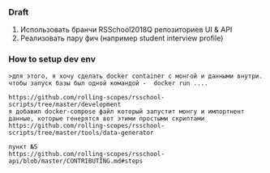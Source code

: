 ### Draft 

1) Использовать бранчи RSSchool2018Q репозиториев UI & API
2) Реализовать пару фич (например student interview profile)

### How to setup dev env
```
>для этого, я хочу сделать docker container c монгой и данными внутри. чтобы запуск базы был одной командой -  docker run ....

https://github.com/rolling-scopes/rsschool-scripts/tree/master/development
я добавил docker-compose файл который запустит монгу и импортнент данные, которые генерятся вот этими простыми скриптами
https://github.com/rolling-scopes/rsschool-scripts/tree/master/tools/data-generator

пункт №5
https://github.com/rolling-scopes/rsschool-api/blob/master/CONTRIBUTING.md#steps
```
